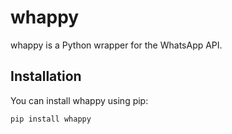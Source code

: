 # whappy

whappy is a Python wrapper for the WhatsApp API.

## Installation

You can install whappy using pip:

```bash
pip install whappy